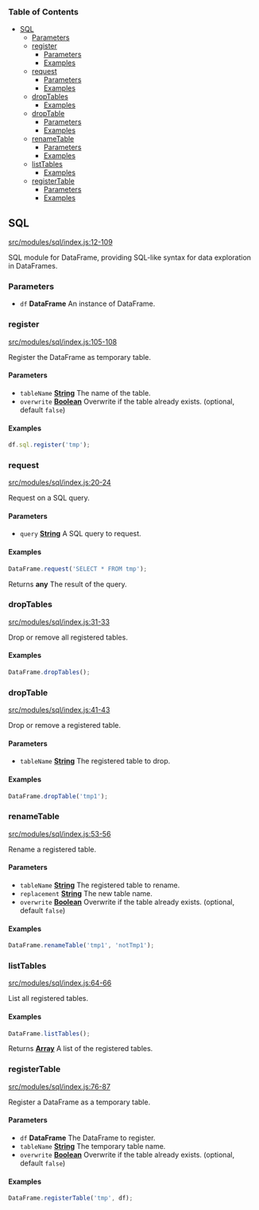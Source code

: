 <!-- Generated by documentation.js. Update this documentation by updating the source code. -->

### Table of Contents

-   [SQL][1]
    -   [Parameters][2]
    -   [register][3]
        -   [Parameters][4]
        -   [Examples][5]
    -   [request][6]
        -   [Parameters][7]
        -   [Examples][8]
    -   [dropTables][9]
        -   [Examples][10]
    -   [dropTable][11]
        -   [Parameters][12]
        -   [Examples][13]
    -   [renameTable][14]
        -   [Parameters][15]
        -   [Examples][16]
    -   [listTables][17]
        -   [Examples][18]
    -   [registerTable][19]
        -   [Parameters][20]
        -   [Examples][21]

## SQL

[src/modules/sql/index.js:12-109][22]

SQL module for DataFrame, providing SQL-like syntax for data exploration in DataFrames.

### Parameters

-   `df` **DataFrame** An instance of DataFrame.

### register

[src/modules/sql/index.js:105-108][23]

Register the DataFrame as temporary table.

#### Parameters

-   `tableName` **[String][24]** The name of the table.
-   `overwrite` **[Boolean][25]** Overwrite if the table already exists. (optional, default `false`)

#### Examples

```javascript
df.sql.register('tmp');
```

### request

[src/modules/sql/index.js:20-24][26]

Request on a SQL query.

#### Parameters

-   `query` **[String][24]** A SQL query to request.

#### Examples

```javascript
DataFrame.request('SELECT * FROM tmp');
```

Returns **any** The result of the query.

### dropTables

[src/modules/sql/index.js:31-33][27]

Drop or remove all registered tables.

#### Examples

```javascript
DataFrame.dropTables();
```

### dropTable

[src/modules/sql/index.js:41-43][28]

Drop or remove a registered table.

#### Parameters

-   `tableName` **[String][24]** The registered table to drop.

#### Examples

```javascript
DataFrame.dropTable('tmp1');
```

### renameTable

[src/modules/sql/index.js:53-56][29]

Rename a registered table.

#### Parameters

-   `tableName` **[String][24]** The registered table to rename.
-   `replacement` **[String][24]** The new table name.
-   `overwrite` **[Boolean][25]** Overwrite if the table already exists. (optional, default `false`)

#### Examples

```javascript
DataFrame.renameTable('tmp1', 'notTmp1');
```

### listTables

[src/modules/sql/index.js:64-66][30]

List all registered tables.

#### Examples

```javascript
DataFrame.listTables();
```

Returns **[Array][31]** A list of the registered tables.

### registerTable

[src/modules/sql/index.js:76-87][32]

Register a DataFrame as a temporary table.

#### Parameters

-   `df` **DataFrame** The DataFrame to register.
-   `tableName` **[String][24]** The temporary table name.
-   `overwrite` **[Boolean][25]** Overwrite if the table already exists. (optional, default `false`)

#### Examples

```javascript
DataFrame.registerTable('tmp', df);
```

[1]: #sql

[2]: #parameters

[3]: #register

[4]: #parameters-1

[5]: #examples

[6]: #request

[7]: #parameters-2

[8]: #examples-1

[9]: #droptables

[10]: #examples-2

[11]: #droptable

[12]: #parameters-3

[13]: #examples-3

[14]: #renametable

[15]: #parameters-4

[16]: #examples-4

[17]: #listtables

[18]: #examples-5

[19]: #registertable

[20]: #parameters-5

[21]: #examples-6

[22]: https://github.com/Gmousse/dataframe-js/blob/1742afa80f05aef36c2f52e9c90efe0e349df2bb/src/modules/sql/index.js#L12-L109 "Source code on GitHub"

[23]: https://github.com/Gmousse/dataframe-js/blob/1742afa80f05aef36c2f52e9c90efe0e349df2bb/src/modules/sql/index.js#L105-L108 "Source code on GitHub"

[24]: https://developer.mozilla.org/docs/Web/JavaScript/Reference/Global_Objects/String

[25]: https://developer.mozilla.org/docs/Web/JavaScript/Reference/Global_Objects/Boolean

[26]: https://github.com/Gmousse/dataframe-js/blob/1742afa80f05aef36c2f52e9c90efe0e349df2bb/src/modules/sql/index.js#L20-L24 "Source code on GitHub"

[27]: https://github.com/Gmousse/dataframe-js/blob/1742afa80f05aef36c2f52e9c90efe0e349df2bb/src/modules/sql/index.js#L31-L33 "Source code on GitHub"

[28]: https://github.com/Gmousse/dataframe-js/blob/1742afa80f05aef36c2f52e9c90efe0e349df2bb/src/modules/sql/index.js#L41-L43 "Source code on GitHub"

[29]: https://github.com/Gmousse/dataframe-js/blob/1742afa80f05aef36c2f52e9c90efe0e349df2bb/src/modules/sql/index.js#L53-L56 "Source code on GitHub"

[30]: https://github.com/Gmousse/dataframe-js/blob/1742afa80f05aef36c2f52e9c90efe0e349df2bb/src/modules/sql/index.js#L64-L66 "Source code on GitHub"

[31]: https://developer.mozilla.org/docs/Web/JavaScript/Reference/Global_Objects/Array

[32]: https://github.com/Gmousse/dataframe-js/blob/1742afa80f05aef36c2f52e9c90efe0e349df2bb/src/modules/sql/index.js#L76-L87 "Source code on GitHub"
